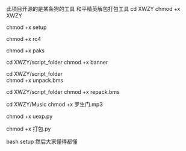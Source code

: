 此项目开源的是某条狗的工具
和平精英解包打包工具
cd XWZY
chmod +x XWZY

chmod +x setup

chmod +x rc4

chmod +x paks

cd XWZY/script_folder 
chmod +x banner

cd XWZY/script_folder   
chmod +x unpack.bms

cd XWZY/script_folder chmod +x repack.bms

cd XWZY/Music chmod +x 罗生门.mp3

chmod +x uexp.py

chmod +x 打包.py

bash setup
然后大家懂得都懂

